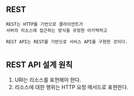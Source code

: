 ## REST

    REST는 HTTP를 기반으로 클라이언트가
    서버의 리소스에 접근하는 방식을 규정한 아키텍처고

    REST API는 REST를 기반으로 서비스 API를 구현한 것이다.

#

## REST API 설계 원칙

1. URI는 리소스를 표현해야 한다.
2. 리소스에 대한 행위는 HTTP 요청 메서드로 표현한다.
